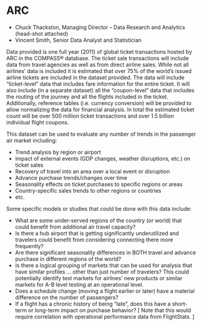 # ARC

* Chuck Thackston, Managing Director – Data Research and Analytics (head-shot attached)
* Vincent Smith, Senior Data Analyst and Statistician

Data provided is one full year (2011) of global ticket transactions hosted by ARC in the COMPASS® database. The ticket sale transactions will include data from travel agencies as well as from direct airline sales.  While not all airlines’ data is included it is estimated that over 75% of the world’s issued airline tickets are included in the dataset provided.  The data will include “ticket-level” data that includes fare information for the entire ticket.  It will also include (in a separate dataset) all the “coupon-level” data that includes the routing of the journey and all the flights included in the ticket.  Additionally, reference tables (i.e. currency conversion) will be provided to allow normalizing the data for financial analysis.  In total the estimated ticket count will be over 500 million ticket transactions and over 1.5 billion individual flight coupons.

This dataset can be used to evaluate any number of trends in the passenger air market including:

* Trend analysis by region or airport
* Impact of external events (GDP changes, weather disruptions, etc.) on ticket sales
* Recovery of travel into an area over a local event or disruption
* Advance purchase trends/changes over time
* Seasonality effects on ticket purchases to specific regions or areas
* Country-specific sales trends to other regions or countries
* etc.

Some specific models or studies that could be done with this data include:

* What are some under-served regions of the country (or world) that could benefit from additional air travel capacity?
* Is there a hub airport that is getting significantly underutilized and travelers could benefit from considering connecting there more frequently?
* Are there significant seasonality differences in BOTH travel and advance purchase in different regions of the world?
* Is there a logical grouping of markets that can be used for analysis that have similar profiles … other than just number of travelers?  This could potentially identify test markets for airlines’ new products or similar markets for A-B level testing at an operational level.
* Does a schedule change (moving a flight earlier or later) have a material difference on the number of passengers?
* If a flight has a chronic history of being “late”, does this have a short-term or long-term impact on purchase behavior?  [ Note that this would require correlation with operational performance data from FlightStats. ]
